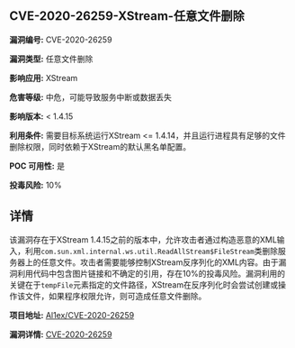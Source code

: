 ## CVE-2020-26259-XStream-任意文件删除

**漏洞编号:** CVE-2020-26259

**漏洞类型:** 任意文件删除

**影响应用:** XStream

**危害等级:** 中危，可能导致服务中断或数据丢失

**影响版本:** < 1.4.15

**利用条件:** 需要目标系统运行XStream <= 1.4.14，并且运行进程具有足够的文件删除权限，同时依赖于XStream的默认黑名单配置。

**POC 可用性:** 是

**投毒风险:** 10%

## 详情

该漏洞存在于XStream 1.4.15之前的版本中，允许攻击者通过构造恶意的XML输入，利用`com.sun.xml.internal.ws.util.ReadAllStream$FileStream`类删除服务器上的任意文件。攻击者需要能够控制XStream反序列化的XML内容。由于漏洞利用代码中包含图片链接和不确定的引用，存在10%的投毒风险。漏洞利用的关键在于`tempFile`元素指定的文件路径，XStream在反序列化时会尝试创建或操作该文件，如果程序权限允许，则可造成任意文件删除。

**项目地址:** [Al1ex/CVE-2020-26259](https://github.com/Al1ex/CVE-2020-26259)

**漏洞详情:** [CVE-2020-26259](https://nvd.nist.gov/vuln/detail/CVE-2020-26259)